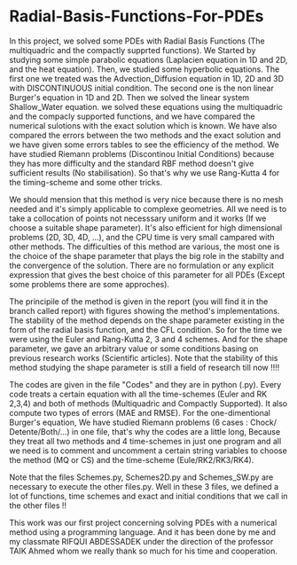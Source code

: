 # Radial-Basis-Functions-For-PDEs

In this project, we solved some PDEs with Radial Basis Functions (The multiquadric and the compactly supprted functions). We Started by studying some simple parabolic equations (Laplacien equation in 1D and 2D, and the heat equation). Then, we studied some hyperbolic equations. The first one we treated was the Advection_Diffusion equation in 1D, 2D and 3D with DISCONTINUOUS initial condition. The second one is the non linear Burger's equation in 1D and 2D. Then we solved the linear system Shallow_Water equation. we solved these equations using the multiquadric and the compacly supported functions, and we have compared the numerical sulotions with the exact solution which is known. We have also compared the errors between the two methods and the exact solution and we have given some errors tables to see the efficiency of the method. We have studied Riemann problems (Discontinou Initial Conditions) because they has more difficulty and the standard RBF method doesn't give sufficient results (No stabilisation). So that's why we use Rang-Kutta 4 for the timing-scheme and some other tricks.

We should mension that this method is very nice because there is no mesh needed and it's simply applicable to complexe geometries. All we need is to take a collocation of points not necesssary uniform and it works (If we choose a suitable shape parameter). It's also efficient for high dimensional problems (2D, 3D, 4D, ...), and the CPU time is very small campared with other methods. The difficulties of this method are various, the most one is the choice of the shape parameter that plays the big role in the stabilty and the convergence of the solution. There are no formulation or any explicit expression that gives the best choice of this parameter for all PDEs (Except some problems there are some approches). 

The principile of the method is given in the report (you will find it in the branch called report) with figures showing the method's implementations. The stability of the method depends on the shape parameter existing in the form of the radial basis function, and the CFL condition. So for the time we were using the Euler and Rang-Kutta 2, 3 and 4 schemes. And for the shape parameter, we gave an arbitrary value or some conditions basing on previous research works (Scientific articles). Note that the stability of this method studying the shape parameter is still a field of research till now !!!!

The codes are given in the file "Codes" and they are in python (.py). Every code treats a certain equation with all the time-schemes (Euler and RK 2,3,4) and both of methods (Multiquadric and Compactly Supported). It also compute two types of errors (MAE and RMSE). For the one-dimentional Burger's equation, We have studied Riemann problems (6 cases : Chock/ Detente/Both/...) in one file, that's why the codes are a little long, Because they treat all two methods and 4 time-schemes in just one program and all we need is to comment and uncomment a certain string variables to choose the method (MQ or CS) and the time-scheme (Eule/RK2/RK3/RK4).

Note that the files Schemes.py, Schemes2D.py and Schemes_SW.py are necessary to execute the other files.py. Well in these 3 files, we defined a lot of functions, time schemes and exact and initial conditions that we call in the other files !!

This work was our first project concerning solving PDEs with a numerical method using a programming language. And it has been done by me and my classmate RIFQUI ABDESSADEK under the direction of the professor TAIK Ahmed whom we really thank so much for his time and cooperation.
